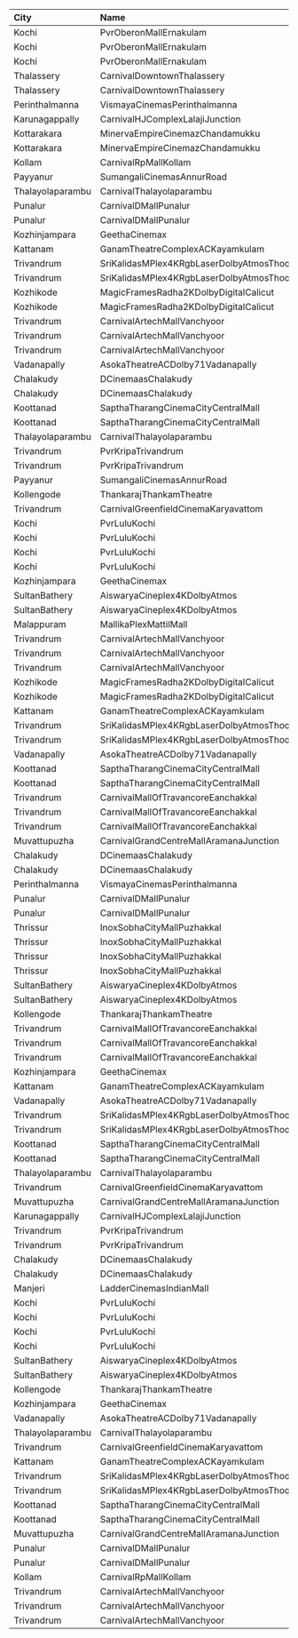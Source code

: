| City             | Name                                                     |  Time | Type             | Price | Capacity | Booked |
| :--------------- | :------------------------------------------------------- | ----: | :--------------- | ----: | -------: | -----: |
| Kochi            | PvrOberonMallErnakulam                                   | 09:25 | Classic          |  100₹ |       53 |     27 |
| Kochi            | PvrOberonMallErnakulam                                   | 09:25 | ClassicPlus      |  129₹ |      115 |     59 |
| Kochi            | PvrOberonMallErnakulam                                   | 09:25 | Recliner         |  220₹ |       14 |      7 |
| Thalassery       | CarnivalDowntownThalassery                               | 10:00 | ExecutiveOffline |  100₹ |      135 |     67 |
| Thalassery       | CarnivalDowntownThalassery                               | 10:00 | GoldOffline      |  160₹ |        8 |      4 |
| Perinthalmanna   | VismayaCinemasPerinthalmanna                             | 10:00 | Platinum         |  100₹ |      111 |     56 |
| Karunagappally   | CarnivalHJComplexLalajiJunction                          | 10:30 | ClassicOffline   |  100₹ |      194 |     97 |
| Kottarakara      | MinervaEmpireCinemazChandamukku                          | 10:30 | Executive        |  200₹ |       13 |      0 |
| Kottarakara      | MinervaEmpireCinemazChandamukku                          | 10:30 | Diamond          |  140₹ |      210 |    104 |
| Kollam           | CarnivalRpMallKollam                                     | 10:30 | PremiumOffline   |  100₹ |       96 |     48 |
| Payyanur         | SumangaliCinemasAnnurRoad                                | 10:30 | PlatinumCircle   |  110₹ |      161 |     80 |
| Thalayolaparambu | CarnivalThalayolaparambu                                 | 10:30 | Gold             |  110₹ |      144 |     72 |
| Punalur          | CarnivalDMallPunalur                                     | 10:40 | Silver           |  100₹ |       69 |      0 |
| Punalur          | CarnivalDMallPunalur                                     | 10:40 | Gold             |  140₹ |        5 |      0 |
| Kozhinjampara    | GeethaCinemax                                            | 11:00 | Golden           |  110₹ |      115 |      0 |
| Kattanam         | GanamTheatreComplexACKayamkulam                          | 11:00 | FirstClass       |  110₹ |      129 |    129 |
| Trivandrum       | SriKalidasMPlex4KRgbLaserDolbyAtmosThoongamparaKattakada | 11:00 | DiamondSofa      |  200₹ |        4 |      2 |
| Trivandrum       | SriKalidasMPlex4KRgbLaserDolbyAtmosThoongamparaKattakada | 11:00 | Gold             |  150₹ |      170 |     84 |
| Kozhikode        | MagicFramesRadha2KDolbyDigitalCalicut                    | 11:30 | Balcony          |  150₹ |      140 |     87 |
| Kozhikode        | MagicFramesRadha2KDolbyDigitalCalicut                    | 11:30 | FirstClass       |  130₹ |      635 |    386 |
| Trivandrum       | CarnivalArtechMallVanchyoor                              | 11:45 | ExecutiveOffline |  100₹ |       13 |      7 |
| Trivandrum       | CarnivalArtechMallVanchyoor                              | 11:45 | SilverOffline    |  150₹ |      151 |     77 |
| Trivandrum       | CarnivalArtechMallVanchyoor                              | 11:45 | GoldOffline      |  300₹ |       13 |      7 |
| Vadanapally      | AsokaTheatreACDolby71Vadanapally                         | 12:00 | GoldCircle       |  110₹ |      480 |    336 |
| Chalakudy        | DCinemaasChalakudy                                       | 12:00 | Platinum         |  270₹ |        5 |      2 |
| Chalakudy        | DCinemaasChalakudy                                       | 12:00 | Gold             |  129₹ |      239 |    120 |
| Koottanad        | SapthaTharangCinemaCityCentralMall                       | 12:00 | Diamond          |  200₹ |       13 |      6 |
| Koottanad        | SapthaTharangCinemaCityCentralMall                       | 12:00 | Golden           |  110₹ |      150 |     75 |
| Thalayolaparambu | CarnivalThalayolaparambu                                 | 13:00 | Gold             |  110₹ |      144 |     72 |
| Trivandrum       | PvrKripaTrivandrum                                       | 13:25 | Prime            |  160₹ |        8 |      0 |
| Trivandrum       | PvrKripaTrivandrum                                       | 13:25 | Classic          |  140₹ |       98 |     22 |
| Payyanur         | SumangaliCinemasAnnurRoad                                | 13:30 | PlatinumCircle   |  110₹ |      161 |     80 |
| Kollengode       | ThankarajThankamTheatre                                  | 13:45 | FirstClass       |  100₹ |      142 |     72 |
| Trivandrum       | CarnivalGreenfieldCinemaKaryavattom                      | 14:00 | ExecutiveOffline |  140₹ |      132 |     67 |
| Kochi            | PvrLuluKochi                                             | 14:00 | Classic          |  140₹ |       39 |     19 |
| Kochi            | PvrLuluKochi                                             | 14:00 | ClassicPlus      |  160₹ |       91 |     54 |
| Kochi            | PvrLuluKochi                                             | 14:00 | Prime            |  190₹ |       64 |     34 |
| Kochi            | PvrLuluKochi                                             | 14:00 | Recliner         |  350₹ |        9 |      6 |
| Kozhinjampara    | GeethaCinemax                                            | 14:00 | Golden           |  110₹ |      115 |      0 |
| SultanBathery    | AiswaryaCineplex4KDolbyAtmos                             | 14:00 | SofaSeat         |  170₹ |       16 |      7 |
| SultanBathery    | AiswaryaCineplex4KDolbyAtmos                             | 14:00 | GoldClass        |  110₹ |      147 |     72 |
| Malappuram       | MallikaPlexMattilMall                                    | 14:00 | Executive        |  140₹ |       54 |     24 |
| Trivandrum       | CarnivalArtechMallVanchyoor                              | 14:20 | ExecutiveOffline |  100₹ |       13 |      7 |
| Trivandrum       | CarnivalArtechMallVanchyoor                              | 14:20 | SilverOffline    |  150₹ |      151 |     77 |
| Trivandrum       | CarnivalArtechMallVanchyoor                              | 14:20 | GoldOffline      |  300₹ |       13 |      7 |
| Kozhikode        | MagicFramesRadha2KDolbyDigitalCalicut                    | 14:30 | Balcony          |  150₹ |      140 |     87 |
| Kozhikode        | MagicFramesRadha2KDolbyDigitalCalicut                    | 14:30 | FirstClass       |  130₹ |      635 |    386 |
| Kattanam         | GanamTheatreComplexACKayamkulam                          | 14:30 | FirstClass       |  110₹ |      129 |    129 |
| Trivandrum       | SriKalidasMPlex4KRgbLaserDolbyAtmosThoongamparaKattakada | 14:30 | DiamondSofa      |  200₹ |        4 |      2 |
| Trivandrum       | SriKalidasMPlex4KRgbLaserDolbyAtmosThoongamparaKattakada | 14:30 | Gold             |  150₹ |      170 |     84 |
| Vadanapally      | AsokaTheatreACDolby71Vadanapally                         | 15:00 | GoldCircle       |  110₹ |      480 |    336 |
| Koottanad        | SapthaTharangCinemaCityCentralMall                       | 15:00 | Diamond          |  200₹ |       13 |      6 |
| Koottanad        | SapthaTharangCinemaCityCentralMall                       | 15:00 | Golden           |  110₹ |      150 |     75 |
| Trivandrum       | CarnivalMallOfTravancoreEanchakkal                       | 15:15 | NormalOffline    |  100₹ |       18 |      9 |
| Trivandrum       | CarnivalMallOfTravancoreEanchakkal                       | 15:15 | ExecutiveOffline |  160₹ |       72 |     36 |
| Trivandrum       | CarnivalMallOfTravancoreEanchakkal                       | 15:15 | Silver           |  190₹ |      103 |     52 |
| Muvattupuzha     | CarnivalGrandCentreMallAramanaJunction                   | 15:15 | ExecutiveOffline |  130₹ |       96 |     48 |
| Chalakudy        | DCinemaasChalakudy                                       | 15:30 | Platinum         |  270₹ |        5 |      2 |
| Chalakudy        | DCinemaasChalakudy                                       | 15:30 | Gold             |  129₹ |      239 |    120 |
| Perinthalmanna   | VismayaCinemasPerinthalmanna                             | 16:00 | Platinum         |  100₹ |      111 |     56 |
| Punalur          | CarnivalDMallPunalur                                     | 16:15 | Silver           |  100₹ |       69 |      0 |
| Punalur          | CarnivalDMallPunalur                                     | 16:15 | Gold             |  140₹ |        5 |      0 |
| Thrissur         | InoxSobhaCityMallPuzhakkal                               | 16:50 | Club             |  170₹ |       29 |      0 |
| Thrissur         | InoxSobhaCityMallPuzhakkal                               | 16:50 | Executive        |  130₹ |       11 |      0 |
| Thrissur         | InoxSobhaCityMallPuzhakkal                               | 16:50 | RoyalRecliner    |  290₹ |        5 |      0 |
| Thrissur         | InoxSobhaCityMallPuzhakkal                               | 16:50 | Royal            |  170₹ |        1 |      0 |
| SultanBathery    | AiswaryaCineplex4KDolbyAtmos                             | 17:30 | SofaSeat         |  170₹ |       16 |      7 |
| SultanBathery    | AiswaryaCineplex4KDolbyAtmos                             | 17:30 | GoldClass        |  110₹ |      147 |     72 |
| Kollengode       | ThankarajThankamTheatre                                  | 17:45 | FirstClass       |  100₹ |      142 |     72 |
| Trivandrum       | CarnivalMallOfTravancoreEanchakkal                       | 17:50 | NormalOffline    |  100₹ |       18 |     14 |
| Trivandrum       | CarnivalMallOfTravancoreEanchakkal                       | 17:50 | ExecutiveOffline |  160₹ |       72 |     36 |
| Trivandrum       | CarnivalMallOfTravancoreEanchakkal                       | 17:50 | Silver           |  190₹ |      103 |     52 |
| Kozhinjampara    | GeethaCinemax                                            | 18:00 | Golden           |  110₹ |      115 |      0 |
| Kattanam         | GanamTheatreComplexACKayamkulam                          | 18:15 | FirstClass       |  110₹ |      129 |     97 |
| Vadanapally      | AsokaTheatreACDolby71Vadanapally                         | 18:15 | GoldCircle       |  110₹ |      480 |    336 |
| Trivandrum       | SriKalidasMPlex4KRgbLaserDolbyAtmosThoongamparaKattakada | 18:15 | DiamondSofa      |  200₹ |        4 |      2 |
| Trivandrum       | SriKalidasMPlex4KRgbLaserDolbyAtmosThoongamparaKattakada | 18:15 | Gold             |  150₹ |      170 |     84 |
| Koottanad        | SapthaTharangCinemaCityCentralMall                       | 18:30 | Diamond          |  200₹ |       13 |      6 |
| Koottanad        | SapthaTharangCinemaCityCentralMall                       | 18:30 | Golden           |  110₹ |      150 |     75 |
| Thalayolaparambu | CarnivalThalayolaparambu                                 | 18:30 | Gold             |  110₹ |      144 |     72 |
| Trivandrum       | CarnivalGreenfieldCinemaKaryavattom                      | 18:45 | ExecutiveOffline |  160₹ |      119 |     61 |
| Muvattupuzha     | CarnivalGrandCentreMallAramanaJunction                   | 19:00 | ExecutiveOffline |  150₹ |       96 |     48 |
| Karunagappally   | CarnivalHJComplexLalajiJunction                          | 19:15 | ClassicOffline   |  110₹ |      194 |    106 |
| Trivandrum       | PvrKripaTrivandrum                                       | 19:30 | Prime            |  160₹ |        8 |      3 |
| Trivandrum       | PvrKripaTrivandrum                                       | 19:30 | Classic          |  140₹ |       98 |     35 |
| Chalakudy        | DCinemaasChalakudy                                       | 19:30 | Platinum         |  270₹ |        5 |      2 |
| Chalakudy        | DCinemaasChalakudy                                       | 19:30 | Gold             |  129₹ |      239 |    120 |
| Manjeri          | LadderCinemasIndianMall                                  | 19:30 | Executive        |  150₹ |      114 |     54 |
| Kochi            | PvrLuluKochi                                             | 19:35 | Classic          |  140₹ |       39 |     19 |
| Kochi            | PvrLuluKochi                                             | 19:35 | ClassicPlus      |  160₹ |       91 |     72 |
| Kochi            | PvrLuluKochi                                             | 19:35 | Prime            |  190₹ |       64 |     44 |
| Kochi            | PvrLuluKochi                                             | 19:35 | Recliner         |  350₹ |        9 |      5 |
| SultanBathery    | AiswaryaCineplex4KDolbyAtmos                             | 20:30 | SofaSeat         |  170₹ |       16 |      7 |
| SultanBathery    | AiswaryaCineplex4KDolbyAtmos                             | 20:30 | GoldClass        |  110₹ |      147 |     72 |
| Kollengode       | ThankarajThankamTheatre                                  | 20:45 | FirstClass       |  100₹ |      142 |     72 |
| Kozhinjampara    | GeethaCinemax                                            | 21:00 | Golden           |  110₹ |      115 |      0 |
| Vadanapally      | AsokaTheatreACDolby71Vadanapally                         | 21:15 | GoldCircle       |  110₹ |      480 |    336 |
| Thalayolaparambu | CarnivalThalayolaparambu                                 | 21:30 | Gold             |  110₹ |      144 |     73 |
| Trivandrum       | CarnivalGreenfieldCinemaKaryavattom                      | 21:30 | ExecutiveOffline |  160₹ |      119 |     61 |
| Kattanam         | GanamTheatreComplexACKayamkulam                          | 21:30 | FirstClass       |  110₹ |      129 |     97 |
| Trivandrum       | SriKalidasMPlex4KRgbLaserDolbyAtmosThoongamparaKattakada | 21:30 | DiamondSofa      |  200₹ |        4 |      2 |
| Trivandrum       | SriKalidasMPlex4KRgbLaserDolbyAtmosThoongamparaKattakada | 21:30 | Gold             |  150₹ |      170 |     84 |
| Koottanad        | SapthaTharangCinemaCityCentralMall                       | 21:30 | Diamond          |  200₹ |       13 |      6 |
| Koottanad        | SapthaTharangCinemaCityCentralMall                       | 21:30 | Golden           |  110₹ |      150 |     75 |
| Muvattupuzha     | CarnivalGrandCentreMallAramanaJunction                   | 21:45 | ExecutiveOffline |  150₹ |       96 |     50 |
| Punalur          | CarnivalDMallPunalur                                     | 22:00 | Silver           |  130₹ |       69 |      0 |
| Punalur          | CarnivalDMallPunalur                                     | 22:00 | Gold             |  160₹ |        5 |      4 |
| Kollam           | CarnivalRpMallKollam                                     | 22:15 | PremiumOffline   |  150₹ |      108 |     55 |
| Trivandrum       | CarnivalArtechMallVanchyoor                              | 22:45 | ExecutiveOffline |  100₹ |       13 |      7 |
| Trivandrum       | CarnivalArtechMallVanchyoor                              | 22:45 | SilverOffline    |  150₹ |      151 |     85 |
| Trivandrum       | CarnivalArtechMallVanchyoor                              | 22:45 | GoldOffline      |  300₹ |       13 |      7 |